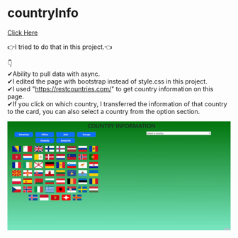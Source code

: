 # countryInfo

[Click Here](https://ridvankoseler.github.io/countryInfo/)

👉I tried to do that in this project.👈

👇</br>
✔Ability to pull data with async.</br>
✔I edited the page with bootstrap instead of style.css in this project.</br>
✔I used "https://restcountries.com/" to get country information on this page.</br>
✔If you click on which country, I transferred the information of that country to the card, you can also select a country from the option section.</br>

![](Animation.gif)
